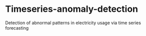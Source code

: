 # Timeseries-anomaly-detection
Detection of abnormal patterns in electricity usage via time series forecasting
